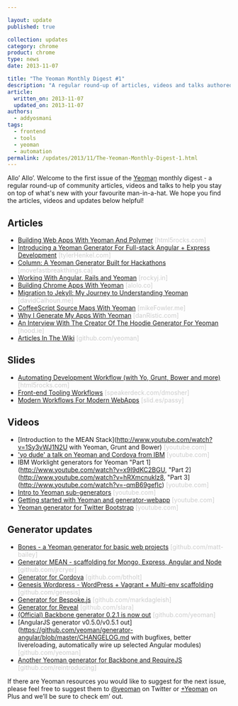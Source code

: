 ```yaml
---

layout: update
published: true

collection: updates
category: chrome
product: chrome
type: news
date: 2013-11-07

title: "The Yeoman Monthly Digest #1"
description: "A regular round-up of articles, videos and talks authored by the Yeoman community."
article:
  written_on: 2013-11-07
  updated_on: 2013-11-07
authors:
  - addyosmani
tags:
  - frontend
  - tools
  - yeoman
  - automation
permalink: /updates/2013/11/The-Yeoman-Monthly-Digest-1.html
---
```

<style>.external-domain{color:#ccc;}</style>

Allo’ Allo’. Welcome to the first issue of the [Yeoman](http://yeoman.io) monthly digest - a regular round-up of community articles, videos and talks to help you stay on top of what's new with your favourite man-in-a-hat.  We hope you find the articles, videos and updates below helpful!

<h2>Articles</h2>

* [Building Web Apps With Yeoman And Polymer](http://www.html5rocks.com/en/tutorials/webcomponents/yeoman/) <span class="external-domain">[html5rocks.com]</span>
* [Introducing a Yeoman Generator For Full-stack Angular + Express Development](http://tylerhenkel.com/introducing-yeoman-angularjs-express-full-stack-generator/) <span class="external-domain">[tylerHenkel.com]</span>
* [Column: A Yeoman Generator Built for Hackathons](http://movefastbreakthings.ca/column-a-yeoman-generator-built-for-hackathons/) <span class="external-domain">[movefastbreakthings.ca]</span>
* [Working With Angular, Rails and Yeoman](http://rockyj.in/2013/10/24/angular_rails.html) <span class="external-domain">[rockyj.in]</span>
* [Building Chrome Apps With Yeoman](http://www.alolo.co/blog/2013/10/30/building-a-chrome-extension-with-yeoman) <span class="external-domain">[alolo.co]</span>
* [Migration to Jekyll: My Journey to Understanding Yeoman](http://davidcalhoun.me/2013/10/30/migration-to-jekyll-my-journey-to-understanding-yeoman/) <span class="external-domain">[davidCalhoun.me]</span>
* [CoffeeScript Source Maps With Yeoman](http://mikefowler.me/2013/10/28/coffeescript-source-maps-with-yeoman/) <span class="external-domain">[mikeFowler.me]</span>
* [Why I Generate My Apps With Yeoman](http://danristic.com/javascript/tooling/2013/10/08/why-i-generate-all-my-apps-with-yeoman.html) <span class="external-domain">[danRistic.com]</span>
* [An Interview With The Creator Of The Hoodie Generator For Yeoman](http://blog.hood.ie/2013/10/a-hoodie-for-you-interviews-with-hoodie-users-2-robert-katzki-and-the-yeoman-generator/) <span class="external-domain">[hood.ie]</span>
* [Articles In The Wiki](https://github.com/yeoman/yeoman/wiki/Articles) <span class="external-domain">[github.com/yeoman]</span>

<h2>Slides</h2>

* [Automating Development Workflow (with Yo, Grunt, Bower and more)](http://updates.html5rocks.com/2013/11/The-Landscape-Of-Front-end-Development-Automation-Slides) <span class="external-domain">[html5rocks.com]</span>
* [Front-end Tooling Workflows](https://speakerdeck.com/dmosher/frontend-workflows-and-tooling) <span class="external-domain">[speakerdeck.com/dmosher]</span>
* [Modern Workflows For Modern WebApps](http://slid.es/passy/yeoman/fullscreen) <span class="external-domain">[slid.es/passy]</span>

<h2>Videos</h2>

* [Introduction to the MEAN Stack](http://www.youtube.com/watch?v=1Sy3vWJ1N2U with Yeoman, Grunt and Bower) <span class="external-domain">[youtube.com]</span>
* ['yo dude' a talk on Yeoman and Cordova from IBM](http://www.youtube.com/watch?v=RPMIz0id7eE) <span class="external-domain">[youtube.com]</span>
* IBM Worklight generators for Yeoman "Part 1](http://www.youtube.com/watch?v=x9I9dKC2BGU, "Part 2](http://www.youtube.com/watch?v=hRXmcnukIz8, "Part 3](http://www.youtube.com/watch?v=-qmB69gefIc) <span class="external-domain">[youtube.com]</span>
* [Intro to Yeoman sub-generators](http://www.youtube.com/watch?v=rYwJ5-esSYE) <span class="external-domain">[youtube.com]</span>
* [Getting started with Yeoman and generator-webapp](http://www.youtube.com/watch?v=zBt2g9ekiug) <span class="external-domain">[youtube.com]</span>
* [Yeoman generator for Twitter Bootstrap](http://www.youtube.com/watch?v=RO8TdD5EuNs) <span class="external-domain">[youtube.com]</span>

<h2>Generator updates</h2>

* [Bones - a Yeoman generator for basic web projects](https://github.com/matt-bailey/generator-bones) <span class="external-domain">[github.com/matt-bailey]</span>
* [Generator MEAN - scaffolding for Mongo, Express, Angular and Node](https://github.com/jrcryer/generator-mean) <span class="external-domain">[github.com/jrcryer]</span>
* [Generator for Cordova](https://github.com/btholt/generator-cordova) <span class="external-domain">[github.com/btholt]</span>
* [Genesis Wordpress - WordPress + Vagrant + Multi-env scaffolding](https://github.com/genesis/wordpress/) <span class="external-domain">[github.com/genesis]</span>
* [Generator for Bespoke.js](https://github.com/markdalgleish/generator-bespoke) <span class="external-domain">[github.com/markdagleish]</span>
* [Generator for Reveal](https://github.com/slara/generator-reveal) <span class="external-domain">[github.com/slara]</span>
* [(Official) Backbone generator 0.2.1 is now out](https://github.com/yeoman/generator-backbone/releases/tag/v0.2.1) <span class="external-domain">[github.com/yeoman]</span>
* [AngularJS generator v0.5.0/v0.5.1 out](https://github.com/yeoman/generator-angular/blob/master/CHANGELOG.md with bugfixes, better livereloading, automatically wire up selected Angular modules) <span class="external-domain">[github.com/yeoman]</span>
* [Another Yeoman generator for Backbone and RequireJS](https://github.com/reintroducing/generator-bbr) <span class="external-domain">[github.com/reintroducing]</span>

If there are Yeoman resources you would like to suggest for the next issue, please feel free to suggest them to [@yeoman](http://twitter.com/yeoman) on Twitter or [+Yeoman](https://plus.google.com/101063139999404044459) on Plus and we’ll be sure to check em’ out.
